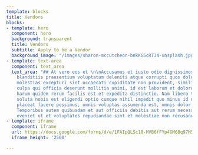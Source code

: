 ```yaml
---
template: blocks
title: Vendors
blocks:
- template: hero
  component: hero
  background: transparent
  title: Vendors
  subtitle: Apply to be a Vendor
  background_image: "/images/sharon-mccutcheon-bnkKG5cRTJ4-unsplash.jpg"
- template: text-area
  component: text_area
  text_area: "## At vero eos et \n\nAccusamus et iusto odio dignissimos ducimus qui
    blanditiis praesentium voluptatum deleniti atque corrupti quos dolores et quas
    molestias excepturi sint occaecati cupiditate non provident, similique sunt in
    culpa qui officia deserunt mollitia animi, id est laborum et dolorum fuga. Et
    harum quidem rerum facilis est et expedita distinctio. Nam libero tempore, cum
    soluta nobis est eligendi optio cumque nihil impedit quo minus id quod maxime
    placeat facere possimus, omnis voluptas assumenda est, omnis dolor repellendus.
    Temporibus autem quibusdam et aut officiis debitis aut rerum necessitatibus saepe
    eveniet ut et voluptates repudiandae sint et molestiae non recusandae."
- template: iframe
  component: iframe
  url: https://docs.google.com/forms/d/e/1FAIpQLSc18-HVB6fFYp4GM68q97M5TfxxBLvhBBx2k533gb6jxxu70w/viewform?embedded=true
  iframe_height: '2500'

---
```

